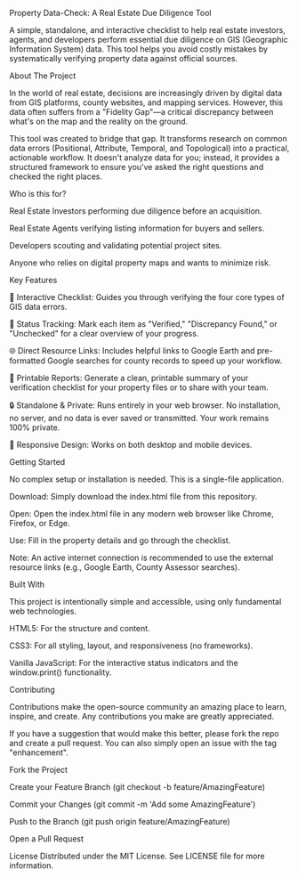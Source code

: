 Property Data-Check: A Real Estate Due Diligence Tool

A simple, standalone, and interactive checklist to help real estate investors, agents, and developers perform essential due diligence on GIS (Geographic Information System) data. This tool helps you avoid costly mistakes by systematically verifying property data against official sources.


About The Project

In the world of real estate, decisions are increasingly driven by digital data from GIS platforms, county websites, and mapping services. However, this data often suffers from a "Fidelity Gap"—a critical discrepancy between what's on the map and the reality on the ground.

This tool was created to bridge that gap. It transforms research on common data errors (Positional, Attribute, Temporal, and Topological) into a practical, actionable workflow. It doesn't analyze data for you; instead, it provides a structured framework to ensure you've asked the right questions and checked the right places.

Who is this for?

Real Estate Investors performing due diligence before an acquisition.

Real Estate Agents verifying listing information for buyers and sellers.

Developers scouting and validating potential project sites.

Anyone who relies on digital property maps and wants to minimize risk.

Key Features

📝 Interactive Checklist: Guides you through verifying the four core types of GIS data errors.

🚦 Status Tracking: Mark each item as "Verified," "Discrepancy Found," or "Unchecked" for a clear overview of your progress.

🌐 Direct Resource Links: Includes helpful links to Google Earth and pre-formatted Google searches for county records to speed up your workflow.

📄 Printable Reports: Generate a clean, printable summary of your verification checklist for your property files or to share with your team.

🔒 Standalone & Private: Runs entirely in your web browser. No installation, no server, and no data is ever saved or transmitted. Your work remains 100% private.

📱 Responsive Design: Works on both desktop and mobile devices.

Getting Started

No complex setup or installation is needed. This is a single-file application.

Download: Simply download the index.html file from this repository.

Open: Open the index.html file in any modern web browser like Chrome, Firefox, or Edge.

Use: Fill in the property details and go through the checklist.

Note: An active internet connection is recommended to use the external resource links (e.g., Google Earth, County Assessor searches).

Built With

This project is intentionally simple and accessible, using only fundamental web technologies.

HTML5: For the structure and content.

CSS3: For all styling, layout, and responsiveness (no frameworks).

Vanilla JavaScript: For the interactive status indicators and the window.print() functionality.

Contributing

Contributions make the open-source community an amazing place to learn, inspire, and create. Any contributions you make are greatly appreciated.

If you have a suggestion that would make this better, please fork the repo and create a pull request. You can also simply open an issue with the tag "enhancement".

Fork the Project

Create your Feature Branch (git checkout -b feature/AmazingFeature)

Commit your Changes (git commit -m 'Add some AmazingFeature')

Push to the Branch (git push origin feature/AmazingFeature)

Open a Pull Request

License
Distributed under the MIT License. See LICENSE file for more information.
